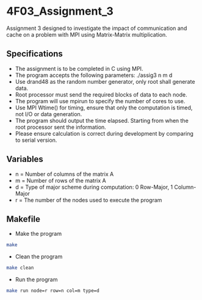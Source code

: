 # 4F03_Assignment_3

Assignment 3 designed to investigate the impact of communication and cache on a problem with MPI using Matrix-Matrix multiplication.

## Specifications

- The assignment is to be completed in C using MPI.
- The program accepts the following parameters: ./assig3 n m d
- Use drand48 as the random number generator, only root shall generate data.
- Root processor must send the required blocks of data to each node.
- The program will use mpirun to specify the number of cores to use.
- Use MPI Wtime() for timing, ensure that only the computation is timed, not I/O or data generation.
- The program should output the time elapsed. Starting from when the root processor sent the information.
- Please ensure calculation is correct during development by comparing to serial version.

## Variables

- n = Number of columns of the matrix A
- m = Number of rows of the matrix A
- d = Type of major scheme during computation: 0 Row-Major, 1 Column-Major
- r = The number of the nodes used to execute the program

## Makefile

- Make the program 
```bash
make 
```

- Clean the program 
```bash
make clean
```

- Run the program
```bash
make run node=r row=n col=m type=d
```


